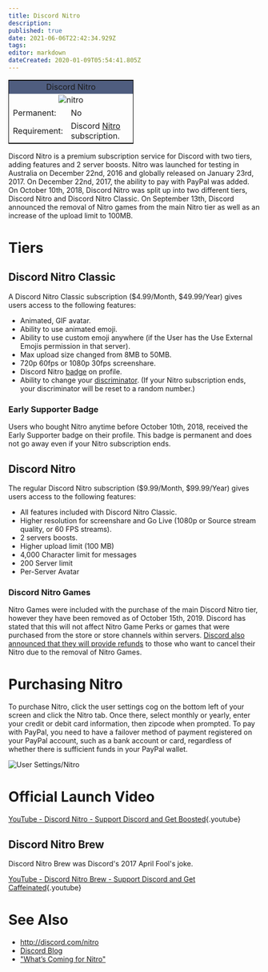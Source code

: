 ```yaml
---
title: Discord Nitro
description: 
published: true
date: 2021-06-06T22:42:34.929Z
tags: 
editor: markdown
dateCreated: 2020-01-09T05:54:41.805Z
---
```


<table style="width:250px; border:1px solid black; float:center">
<tr>
<td colspan="2" style="background-color:#4F5D7F; text-align:center">Discord Nitro</td>
</tr>
<tr>
<td colspan="2" style="text-align:center"><img src="https://cdn.discordapp.com/emojis/340386793075769345.png?v=1" alt="nitro"></td>
</tr>
<tr>
<td>Permanent:</td>
<td>No</td>
</tr>
<tr>
<td>Requirement:</td>
<td>Discord <a href="https://discordia.me/Nitro">Nitro</a> subscription.</td>
</tr>
</table> 

Discord Nitro is a premium subscription service for Discord with two tiers, adding features and 2 server boosts. Nitro was launched for testing in Australia on December 22nd, 2016 and globally released on January 23rd, 2017. On December 22nd, 2017, the ability to pay with PayPal was added. On October 10th, 2018, Discord Nitro was split up into two different tiers, Discord Nitro and Discord Nitro Classic. On September 13th, Discord announced the removal of Nitro games from the main Nitro tier as well as an increase of the upload limit to 100MB.

# Tiers

## Discord Nitro Classic
A Discord Nitro Classic subscription ($4.99/Month, $49.99/Year) gives users access to the following features:

* Animated, GIF avatar.
* Ability to use animated emoji.
* Ability to use custom emoji anywhere (if the User has the Use External Emojis permission in that server).
* Max upload size changed from 8MB to 50MB.
* 720p 60fps or 1080p 30fps screenshare.
* Discord Nitro [badge](/badges) on profile.
* Ability to change your [discriminator](/discord-tag). (If your Nitro subscription ends, your discriminator will be reset to a random number.)

### Early Supporter Badge

Users who bought Nitro anytime before October 10th, 2018, received the Early Supporter badge on their profile. This badge is permanent and does not go away even if your Nitro subscription ends.

## Discord Nitro 
The regular Discord Nitro subscription ($9.99/Month, $99.99/Year) gives users access to the following features:

* All features included with Discord Nitro Classic.
* Higher resolution for screenshare and Go Live (1080p or Source stream quality, or 60 FPS streams).
* 2 servers boosts.
* Higher upload limit (100 MB)
* 4,000 Character limit for messages
* 200 Server limit
* Per-Server Avatar

### Discord Nitro Games

Nitro Games were included with the purchase of the main Discord Nitro tier, however they have been removed as of October 15th, 2019. Discord has stated that this will not affect Nitro Game Perks or games that were purchased from the store or store channels within servers. [Discord also announced that they will provide refunds](https://blog.discordapp.com/whats-coming-for-nitro-a732ddc4b5b1) to those who want to cancel their Nitro due to the removal of Nitro Games.


# Purchasing Nitro
To purchase Nitro, click the user settings cog on the bottom left of your screen and click the Nitro tab. Once there, select monthly or yearly, enter your credit or debit card information, then zipcode when prompted. To pay with PayPal, you need to have a failover method of payment registered on your PayPal account, such as a bank account or card, regardless of whether there is sufficient funds in your PayPal wallet.

![User Settings/Nitro](https://github.com/DiscordiaWiki/wiki/blob/master/uploads/nitro/94-be-52.png?raw=true)
# Official Launch Video

[YouTube - Discord Nitro - Support Discord and Get Boosted](https://www.youtube.com/watch?v=psIIWROIvtM){.youtube}

## Discord Nitro Brew
Discord Nitro Brew was Discord's 2017 April Fool's joke.

[YouTube - Discord Nitro Brew - Support Discord and Get Caffeinated](https://www.youtube.com/watch?v=9Z4GW6Vd6NI){.youtube}


# See Also
* http://discord.com/nitro
* [Discord Blog](https://blog.discord.com/)
* ["What’s Coming for Nitro"](https://blog.discord.com/whats-coming-for-nitro-a732ddc4b5b1)